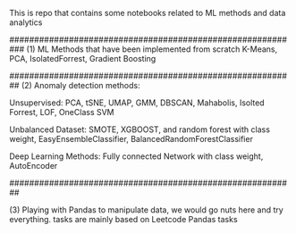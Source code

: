 This is repo that contains some notebooks related to ML methods and data analytics

###########################################################
(1) ML Methods that have been implemented from scratch
  K-Means, PCA, IsolatedForrest, Gradient Boosting

##########################################################
(2) Anomaly detection methods:
  
  Unsupervised: PCA, tSNE, UMAP, GMM, DBSCAN, Mahabolis, Isolted Forrest, LOF, OneClass SVM
  
  Unbalanced Dataset: SMOTE, XGBOOST, and random forest with class weight, EasyEnsembleClassifier, BalancedRandomForestClassifier
  
  Deep Learning Methods: Fully connected Network with class weight, AutoEncoder

##########################################################

(3) Playing with Pandas to manipulate data, we would go nuts here and try everything. 
tasks are mainly based on Leetcode Pandas tasks

